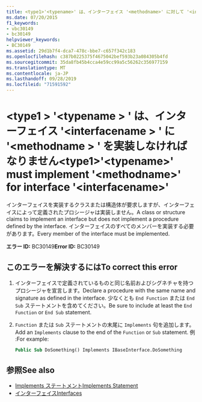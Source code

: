 ```yaml
---
title: <type1>'<typename>' は、インターフェイス '<methodname>' に対して '<interfacename>' を実装しなければなりません。
ms.date: 07/20/2015
f1_keywords:
- vbc30149
- bc30149
helpviewer_keywords:
- BC30149
ms.assetid: 29d1b7f4-dca7-478c-bbe7-c657f342c183
ms.openlocfilehash: c387b0225375f4675042bef593b23a084305b4fd
ms.sourcegitcommit: 35da8fb45b4cca4e59cc99a5c56262c356977159
ms.translationtype: MT
ms.contentlocale: ja-JP
ms.lasthandoff: 09/28/2019
ms.locfileid: "71591592"
---
```

# <a name="type1typename-must-implement-methodname-for-interface-interfacename"></a><span data-ttu-id="5cb85-102">\<type1 > '\<typename > ' は、インターフェイス '\<interfacename > ' に '\<methodname > ' を実装しなければなりません</span><span class="sxs-lookup"><span data-stu-id="5cb85-102">\<type1>'\<typename>' must implement '\<methodname>' for interface '\<interfacename>'</span></span>
<span data-ttu-id="5cb85-103">インターフェイスを実装するクラスまたは構造体が要求しますが、インターフェイスによって定義されたプロシージャは実装しません。</span><span class="sxs-lookup"><span data-stu-id="5cb85-103">A class or structure claims to implement an interface but does not implement a procedure defined by the interface.</span></span> <span data-ttu-id="5cb85-104">インターフェイスのすべてのメンバーを実装する必要があります。</span><span class="sxs-lookup"><span data-stu-id="5cb85-104">Every member of the interface must be implemented.</span></span>  
  
 <span data-ttu-id="5cb85-105">**エラー ID:** BC30149</span><span class="sxs-lookup"><span data-stu-id="5cb85-105">**Error ID:** BC30149</span></span>  
  
## <a name="to-correct-this-error"></a><span data-ttu-id="5cb85-106">このエラーを解決するには</span><span class="sxs-lookup"><span data-stu-id="5cb85-106">To correct this error</span></span>  
  
1. <span data-ttu-id="5cb85-107">インターフェイスで定義されているものと同じ名前およびシグネチャを持つプロシージャを宣言します。</span><span class="sxs-lookup"><span data-stu-id="5cb85-107">Declare a procedure with the same name and signature as defined in the interface.</span></span> <span data-ttu-id="5cb85-108">少なくとも `End Function` または `End Sub` ステートメントを含めてください。</span><span class="sxs-lookup"><span data-stu-id="5cb85-108">Be sure to include at least the `End Function` or `End Sub` statement.</span></span>  
  
2. <span data-ttu-id="5cb85-109">`Function` または `Sub` ステートメントの末尾に `Implements` 句を追加します。</span><span class="sxs-lookup"><span data-stu-id="5cb85-109">Add an `Implements` clause to the end of the `Function` or `Sub` statement.</span></span> <span data-ttu-id="5cb85-110">例 :</span><span class="sxs-lookup"><span data-stu-id="5cb85-110">For example:</span></span>  
  
    ```vb  
    Public Sub DoSomething() Implements IBaseInterface.DoSomething  
    ```  
  
## <a name="see-also"></a><span data-ttu-id="5cb85-111">参照</span><span class="sxs-lookup"><span data-stu-id="5cb85-111">See also</span></span>

- [<span data-ttu-id="5cb85-112">Implements ステートメント</span><span class="sxs-lookup"><span data-stu-id="5cb85-112">Implements Statement</span></span>](../../../visual-basic/language-reference/statements/implements-statement.md)
- [<span data-ttu-id="5cb85-113">インターフェイス</span><span class="sxs-lookup"><span data-stu-id="5cb85-113">Interfaces</span></span>](../../../visual-basic/programming-guide/language-features/interfaces/index.md)
